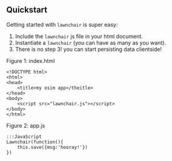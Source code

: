 Quickstart
----------

Getting started with `lawnchair` is super easy:

1. Include the `lawnchair` js file in your html document.
2. Instantiate a `lawnchair` (you can have as many as you want).
3. There is no step 3! you can start persisting data clientside!

Figure 1: index.html

    
    <!DOCTYPE html>
    <html>
    <head>
        <title>my osim app</theitle>
    </head>
    <body>
        <script src="lawnchair.js"></script>
    </body>
    </html>
    

Figure 2: app.js

    
    :::JavaScript
    Lawnchair(function(){
        this.save({msg:'hooray!'})
    })
    


